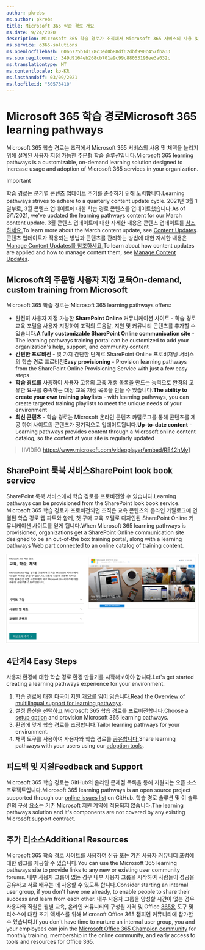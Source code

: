 ```yaml
---
author: pkrebs
ms.author: pkrebs
title: Microsoft 365 학습 경로 개요
ms.date: 9/24/2020
description: Microsoft 365 학습 경로가 조직에서 Microsoft 365 서비스의 사용 및 채택을 가속화하는 방법을 알아보습니다. 학습 경로에는 사용자 지정 SharePoint Online 웹 파트와 Microsoft 365 테넌트에 쉽게 프로비전되는 최신 SharePoint Online 통신 교육 사이트가 포함됩니다.
ms.service: o365-solutions
ms.openlocfilehash: 60a6775b1d128c3ed0b88df62dbf990c457fba33
ms.sourcegitcommit: 349d9164eb268cb701a9c99c88053198ee3a032c
ms.translationtype: MT
ms.contentlocale: ko-KR
ms.lasthandoff: 03/09/2021
ms.locfileid: "50573410"
---
```

# <a name="microsoft-365-learning-pathways"></a><span data-ttu-id="934fc-104">Microsoft 365 학습 경로</span><span class="sxs-lookup"><span data-stu-id="934fc-104">Microsoft 365 learning pathways</span></span> 
<span data-ttu-id="934fc-105">Microsoft 365 학습 경로는 조직에서 Microsoft 365 서비스의 사용 및 채택을 늘리기 위해 설계된 사용자 지정 가능한 주문형 학습 솔루션입니다.</span><span class="sxs-lookup"><span data-stu-id="934fc-105">Microsoft 365 learning pathways is a customizable, on-demand learning solution designed to increase usage and adoption of Microsoft 365 services in your organization.</span></span>    

> [!IMPORTANT]
> <span data-ttu-id="934fc-106">학습 경로는 분기별 콘텐츠 업데이트 주기를 준수하기 위해 노력합니다.</span><span class="sxs-lookup"><span data-stu-id="934fc-106">Learning pathways strives to adhere to a quarterly content update cycle.</span></span> <span data-ttu-id="934fc-107">2021년 3월 1일부로, 3월 콘텐츠 업데이트에 대한 학습 경로 콘텐츠를 업데이트했습니다.</span><span class="sxs-lookup"><span data-stu-id="934fc-107">As of 3/1/2021, we've updated the learning pathways content for our March content update.</span></span> <span data-ttu-id="934fc-108">3월 콘텐츠 업데이트에 대한 자세한 내용은 콘텐츠 업데이트를 [참조하세요.](custom_contentupdates.md)</span><span class="sxs-lookup"><span data-stu-id="934fc-108">To learn more about the March content update, see [Content Updates](custom_contentupdates.md).</span></span> <span data-ttu-id="934fc-109">콘텐츠 업데이트가 적용되는 방법과 콘텐츠를 관리하는 방법에 대한 자세한 내용은 [Manage Content Updates를 참조하세요.](custom_contentupdatesmanage.md)</span><span class="sxs-lookup"><span data-stu-id="934fc-109">To learn about how content updates are applied and how to manage content them, see [Manage Content Updates](custom_contentupdatesmanage.md).</span></span>  

## <a name="on-demand-custom-training-from-microsoft"></a><span data-ttu-id="934fc-110">Microsoft의 주문형 사용자 지정 교육</span><span class="sxs-lookup"><span data-stu-id="934fc-110">On-demand, custom training from Microsoft</span></span>

<span data-ttu-id="934fc-111">Microsoft 365 학습 경로는:</span><span class="sxs-lookup"><span data-stu-id="934fc-111">Microsoft 365 learning pathways offers:</span></span>

- <span data-ttu-id="934fc-112">완전히 사용자 지정 가능한 **SharePoint Online** 커뮤니케이션 사이트 - 학습 경로 교육 포털을 사용자 지정하여 조직의 도움말, 지원 및 커뮤니티 콘텐츠를 추가할 수 있습니다.</span><span class="sxs-lookup"><span data-stu-id="934fc-112">**A fully customizable SharePoint Online communication site** - The learning pathways training portal can be customized to add your organization's help, support, and community content</span></span>
- <span data-ttu-id="934fc-113">**간편한 프로비전** - 몇 가지 간단한 단계로 SharePoint Online 프로비저닝 서비스의 학습 경로 프로비전</span><span class="sxs-lookup"><span data-stu-id="934fc-113">**Easy provisioning** - Provision learning pathways from the SharePoint Online Provisioning Service with just a few easy steps</span></span>
- <span data-ttu-id="934fc-114">**학습 경로를** 사용하여 사용자 고유의 교육 재생 목록을 만드는 능력으로 환경의 고유한 요구를 충족하는 대상 교육 재생 목록을 만들 수 있습니다.</span><span class="sxs-lookup"><span data-stu-id="934fc-114">**The ability to create your own training playlists** - with learning pathways, you can create targeted training playlists to meet the unique needs of your environment</span></span>
- <span data-ttu-id="934fc-115">**최신 콘텐츠** - 학습 경로는 Microsoft 온라인 콘텐츠 카탈로그를 통해 콘텐츠를 제공 하여 사이트의 콘텐츠가 정기적으로 업데이트됩니다.</span><span class="sxs-lookup"><span data-stu-id="934fc-115">**Up-to-date content** - Learning pathways provides content through a Microsoft online content catalog, so the content at your site is regularly updated</span></span>

> [!VIDEO https://www.microsoft.com/videoplayer/embed/RE42hMy]

## <a name="sharepoint-look-book-service"></a><span data-ttu-id="934fc-116">SharePoint 룩북 서비스</span><span class="sxs-lookup"><span data-stu-id="934fc-116">SharePoint look book service</span></span>
<span data-ttu-id="934fc-117">SharePoint 룩북 서비스에서 학습 경로를 프로비전할 수 있습니다.</span><span class="sxs-lookup"><span data-stu-id="934fc-117">Learning pathways can be provisioned from the SharePoint look book service.</span></span> <span data-ttu-id="934fc-118">Microsoft 365 학습 경로가 프로비전되면 조직은 교육 콘텐츠의 온라인 카탈로그에 연결된 학습 경로 웹 파트와 함께, 첫 구매 교육 포털로 디자인된 SharePoint Online 커뮤니케이션 사이트를 얻게 됩니다.</span><span class="sxs-lookup"><span data-stu-id="934fc-118">When Microsoft 365 learning pathways is provisioned, organizations get a SharePoint Online communication site designed to be an out-of-the box training portal, along with a learning pathways Web part connected to an online catalog of training content.</span></span> 

![SharePoint 책 보기 프로비저닝 페이지](media/cg-provision.png)

## <a name="4-easy-steps"></a><span data-ttu-id="934fc-120">4단계</span><span class="sxs-lookup"><span data-stu-id="934fc-120">4 Easy Steps</span></span>
<span data-ttu-id="934fc-121">사용자 환경에 대한 학습 경로 환경 만들기를 시작해보아야 합니다.</span><span class="sxs-lookup"><span data-stu-id="934fc-121">Let's get started creating a learning pathways experience for your environment.</span></span>
1. <span data-ttu-id="934fc-122">학습 경로에 [대한 다국어 지원 개요를 읽어 읽습니다.](custom_overview_ml.md)</span><span class="sxs-lookup"><span data-stu-id="934fc-122">Read the [Overview of multilingual support for learning pathways](custom_overview_ml.md).</span></span> 
2. <span data-ttu-id="934fc-123">설정 [옵션을 선택하고](custom_setupoptions.md) Microsoft 365 학습 경로를 프로비전합니다.</span><span class="sxs-lookup"><span data-stu-id="934fc-123">Choose a [setup option](custom_setupoptions.md) and provision Microsoft 365 learning pathways.</span></span>  
3. <span data-ttu-id="934fc-124">환경에 맞게 학습 경로를 조정합니다.</span><span class="sxs-lookup"><span data-stu-id="934fc-124">Tailor learning pathways for your environment.</span></span>
4. <span data-ttu-id="934fc-125">채택 도구를 사용하여 사용자와 학습 경로를 [공유합니다.](driveadoption.md)</span><span class="sxs-lookup"><span data-stu-id="934fc-125">Share learning pathways with your users using our [adoption tools](driveadoption.md).</span></span>

## <a name="feedback-and-support"></a><span data-ttu-id="934fc-126">피드백 및 지원</span><span class="sxs-lookup"><span data-stu-id="934fc-126">Feedback and Support</span></span>

<span data-ttu-id="934fc-127">Microsoft 365 학습 경로는 GitHub의 [](https://aka.ms/CustomLearningHelp) 온라인 문제점 목록을 통해 지원되는 오픈 소스 프로젝트입니다.</span><span class="sxs-lookup"><span data-stu-id="934fc-127">Microsoft 365 learning pathways is an open source project supported through our [online issues list](https://aka.ms/CustomLearningHelp) on GitHub.</span></span> <span data-ttu-id="934fc-128">학습 경로 솔루션 및 이 솔루션의 구성 요소는 기존 Microsoft 지원 계약에 적용되지 않습니다.</span><span class="sxs-lookup"><span data-stu-id="934fc-128">The learning pathways solution and it's components are not covered by any existing Microsoft support contract.</span></span>  

## <a name="additional-resources"></a><span data-ttu-id="934fc-129">추가 리소스</span><span class="sxs-lookup"><span data-stu-id="934fc-129">Additional Resources</span></span>
<span data-ttu-id="934fc-130">Microsoft 365 학습 경로 사이트를 사용하여 신규 또는 기존 사용자 커뮤니티 포럼에 대한 링크를 제공할 수 있습니다.</span><span class="sxs-lookup"><span data-stu-id="934fc-130">You can use the Microsoft 365 learning pathways site to provide links to any new or existing user community forums.</span></span> <span data-ttu-id="934fc-131">내부 사용자 그룹이 없는 경우 내부 사용자 그룹을 시작하여 사람들이 성공을 공유하고 서로 배우는 데 사용할 수 있도록 합니다.</span><span class="sxs-lookup"><span data-stu-id="934fc-131">Consider starting an internal user group, if you don't have one already, to enable people to share their success and learn from each other.</span></span>  <span data-ttu-id="934fc-132">내부 사용자 그룹을 양성할 시간이 없는 경우 사용자와 직원은 월별 교육, 온라인 커뮤니티의 구성원 자격 및 Office [365용](https://aka.ms/O365Champions) 도구 및 리소스에 대한 조기 액세스를 위해 Microsoft Office 365 챔피언 커뮤니티에 참가할 수 있습니다.</span><span class="sxs-lookup"><span data-stu-id="934fc-132">If you don't have time to nurture an internal user group, you and your employees can join the [Microsoft Office 365 Champion community](https://aka.ms/O365Champions) for monthly training, membership in the online community, and early access to tools and resources for Office 365.</span></span>